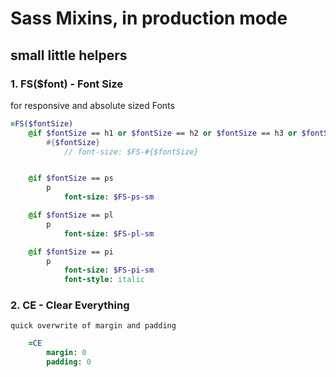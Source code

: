 # Sass Mixins, in production mode

## small little helpers


### 1. FS($font) - Font Size
for responsive and absolute sized Fonts

```sass
=FS($fontSize)
	@if $fontSize == h1 or $fontSize == h2 or $fontSize == h3 or $fontSize == h4
		#{$fontSize}
			// font-size: $FS-#{$fontSize}


	@if $fontSize == ps
		p
			font-size: $FS-ps-sm

	@if $fontSize == pl
		p
			font-size: $FS-pl-sm

	@if $fontSize == pi
		p
			font-size: $FS-pi-sm
			font-style: italic
```


### 2. CE - Clear Everything
	quick overwrite of margin and padding

```sass
	=CE
		margin: 0
		padding: 0
```